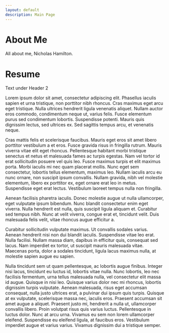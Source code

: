 ```yaml
--- 
layout: default 
description: Main Page  
--- 
```


# About Me 

All about me, Nicholas Hamilton. 

# Resume 

Text under Header 2

Lorem ipsum dolor sit amet, consectetur adipiscing elit. Phasellus iaculis sapien et urna tristique, non porttitor nibh rhoncus. Cras maximus eget arcu eget tristique. Nulla ultrices hendrerit ligula venenatis aliquet. Nullam auctor eros commodo, condimentum neque ut, varius felis. Fusce elementum purus sed condimentum lobortis. Suspendisse potenti. Mauris quis dignissim lectus, sed ultrices ex. Sed sagittis tempus arcu, et venenatis neque.

Cras mattis felis et scelerisque faucibus. Mauris eget eros sit amet libero porttitor vestibulum a et eros. Fusce gravida risus in fringilla rutrum. Mauris viverra vitae elit eget rhoncus. Pellentesque habitant morbi tristique senectus et netus et malesuada fames ac turpis egestas. Nam vel tortor id erat sollicitudin posuere vel quis leo. Fusce maximus turpis et elit maximus porta. Morbi iaculis mi nec quam placerat mollis. Nunc eget sem consectetur, lobortis tellus elementum, maximus leo. Nullam iaculis arcu eu nunc ornare, non suscipit ipsum convallis. Nullam gravida, nibh vel molestie elementum, libero ex porttitor ex, eget ornare erat leo in metus. Suspendisse eget erat lectus. Vestibulum laoreet tempus nulla non fringilla.

Aenean facilisis pharetra iaculis. Donec molestie augue ut nulla ullamcorper, eget vulputate ipsum bibendum. Nunc blandit consectetur enim eget viverra. Nulla hendrerit est nulla, quis suscipit ligula aliquam et. Curabitur sed tempus nibh. Nunc at velit viverra, congue erat et, tincidunt velit. Duis malesuada felis velit, vitae rhoncus augue efficitur a.

Curabitur sollicitudin vulputate maximus. Ut convallis sodales varius. Aenean hendrerit nisi non dui blandit iaculis. Suspendisse vitae leo erat. Nulla facilisi. Nullam massa diam, dapibus in efficitur quis, consequat sed lacus. Nam imperdiet ex tortor, ut suscipit mauris malesuada vitae. Maecenas porta, dolor a sodales tincidunt, ligula lacus maximus nulla, at molestie sapien augue eu sapien.

Nulla tincidunt sem ut quam pellentesque, ac lobortis augue finibus. Integer nisi lacus, tincidunt eu luctus id, lobortis vitae nulla. Nunc lobortis, leo nec facilisis fermentum, urna tellus malesuada nulla, vel consectetur elit massa id augue. Quisque in nisi leo. Quisque varius dolor nec mi rhoncus, lobortis dignissim turpis vulputate. Aenean malesuada, risus eget accumsan consequat, nulla justo ultrices erat, a pulvinar dui ipsum quis turpis. Quisque at ex vulputate, scelerisque massa nec, iaculis eros. Praesent accumsan sit amet augue a aliquet. Praesent justo mi, hendrerit a nulla ut, ullamcorper convallis libero. Proin volutpat risus quis varius luctus. Pellentesque in luctus dolor. Nunc at arcu urna. Vivamus eu sem non lorem ullamcorper eleifend. Suspendisse eu eleifend ligula, at faucibus eros. Vestibulum imperdiet augue et varius varius. Vivamus dignissim dui a tristique semper. 